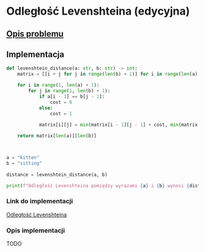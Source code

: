 # Odległość Levenshteina (edycyjna)

## [Opis problemu](../../../../algorithms/text/levenshtein-distance.md)


## Implementacja

```python
def levenshtein_distance(a: str, b: str) -> int:
    matrix = [[i + j for j in range(len(b) + 1)] for i in range(len(a) + 1)]

    for i in range(1, len(a) + 1):
        for j in range(1, len(b) + 1):
            if a[i - 1] == b[j - 1]:
                cost = 0
            else:
                cost = 1
                
            matrix[i][j] = min(matrix[i - 1][j - 1] + cost, min(matrix[i - 1][j] + 1, matrix[i][j - 1] + 1))

    return matrix[len(a)][len(b)]



a = "kitten"
b = "sitting"
    
distance = levenshtein_distance(a, b)

print(f"Odległość Levenshteina pomiędzy wyrazami {a} i {b} wynosi {distance}")
```

### Link do implementacji

[Odległość Levenshteina](https://ideone.com/6oJ6Ra)

### Opis implementacji

TODO


